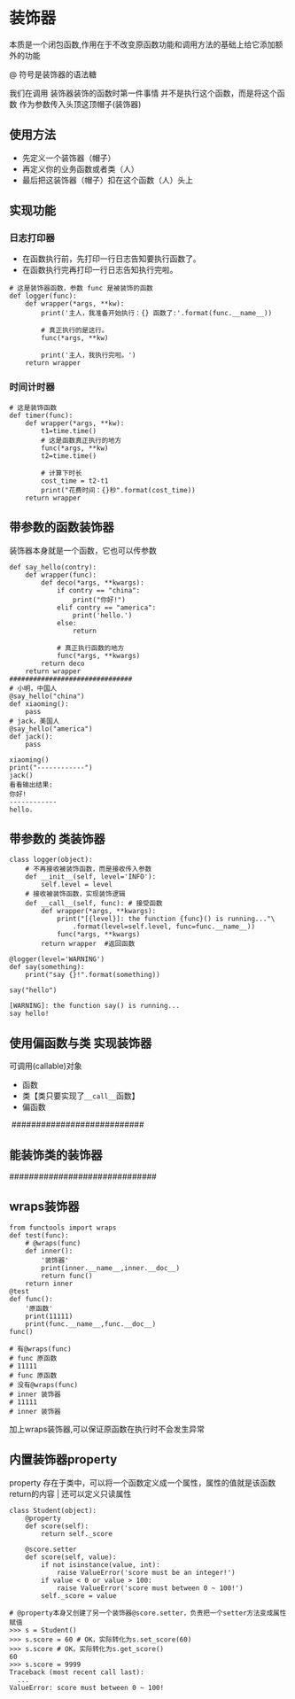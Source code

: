 # 装饰器

本质是一个闭包函数,作用在于不改变原函数功能和调用方法的基础上给它添加额外的功能

 @ 符号是装饰器的语法糖

我们在调用 装饰器装饰的函数时第一件事情 并不是执行这个函数，而是将这个函数 作为参数传入头顶这顶帽子(装饰器)

## 使用方法

- 先定义一个装饰器（帽子） 
- 再定义你的业务函数或者类（人）
- 最后把这装饰器（帽子）扣在这个函数（人）头上

## 实现功能

### 日志打印器

- 在函数执行前，先打印一行日志告知要执行函数了。
- 在函数执行完再打印一行日志告知执行完啦。

```
# 这是装饰器函数，参数 func 是被装饰的函数
def logger(func):
    def wrapper(*args, **kw):
        print('主人，我准备开始执行：{} 函数了:'.format(func.__name__))

        # 真正执行的是这行。
        func(*args, **kw)

        print('主人，我执行完啦。')
    return wrapper
```

### 时间计时器

```
# 这是装饰函数
def timer(func):
    def wrapper(*args, **kw):
        t1=time.time()
        # 这是函数真正执行的地方
        func(*args, **kw)
        t2=time.time()

        # 计算下时长
        cost_time = t2-t1
        print("花费时间：{}秒".format(cost_time))
    return wrapper
```

## 带参数的函数装饰器

装饰器本身就是一个函数，它也可以传参数

```
def say_hello(contry):
    def wrapper(func):
        def deco(*args, **kwargs):
            if contry == "china":
                print("你好!")
            elif contry == "america":
                print('hello.')
            else:
                return

            # 真正执行函数的地方
            func(*args, **kwargs)
        return deco
    return wrapper
###############################
# 小明，中国人
@say_hello("china")
def xiaoming():
    pass
# jack，美国人
@say_hello("america")
def jack():
    pass

xiaoming()
print("------------")
jack()
看看输出结果:
你好!
------------
hello.
```

## 带参数的 类装饰器

```
class logger(object):
    # 不再接收被装饰函数，而是接收传入参数
    def __init__(self, level='INFO'):
        self.level = level
    # 接收被装饰函数，实现装饰逻辑
    def __call__(self, func): # 接受函数
        def wrapper(*args, **kwargs):
            print("[{level}]: the function {func}() is running..."\
                .format(level=self.level, func=func.__name__))
            func(*args, **kwargs)
        return wrapper  #返回函数

@logger(level='WARNING')
def say(something):
    print("say {}!".format(something))

say("hello")

[WARNING]: the function say() is running...
say hello!
```

## 使用偏函数与类 实现装饰器

可调用(callable)对象

- 函数
- 类【类只要实现了`__call__`函数】
- 偏函数

​        ###########################

## 能装饰类的装饰器

##############################

## wraps装饰器

```
from functools import wraps
def test(func):
    # @wraps(func)
    def inner():
        '装饰器'
        print(inner.__name__,inner.__doc__)
        return func()
    return inner
@test
def func():
    '原函数'
    print(11111)
    print(func.__name__,func.__doc__)     
func()

# 有@wraps(func)
# func 原函数
# 11111
# func 原函数
# 没有@wraps(func)
# inner 装饰器
# 11111
# inner 装饰器
```

加上wraps装饰器,可以保证原函数在执行时不会发生异常

## 内置装饰器property

property 存在于类中，可以将一个函数定义成一个属性，属性的值就是该函数return的内容 | 还可以定义只读属性

```
class Student(object):
    @property
    def score(self):
        return self._score
        
    @score.setter
    def score(self, value):
        if not isinstance(value, int):
            raise ValueError('score must be an integer!')
        if value < 0 or value > 100:
            raise ValueError('score must between 0 ~ 100!')
        self._score = value

# @property本身又创建了另一个装饰器@score.setter，负责把一个setter方法变成属性赋值
>>> s = Student()
>>> s.score = 60 # OK，实际转化为s.set_score(60)
>>> s.score # OK，实际转化为s.get_score()
60
>>> s.score = 9999
Traceback (most recent call last):
  ...
ValueError: score must between 0 ~ 100!
```
